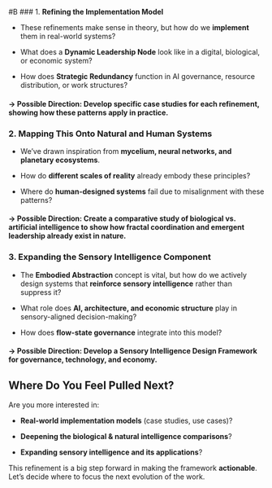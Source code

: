  #B ### 1. **Refining the Implementation Model**

- These refinements make sense in theory, but how do we **implement** them in real-world systems?
    
- What does a **Dynamic Leadership Node** look like in a digital, biological, or economic system?
    
- How does **Strategic Redundancy** function in AI governance, resource distribution, or work structures?
    

#### → Possible Direction: Develop **specific case studies** for each refinement, showing how these patterns apply in practice.

### 2. **Mapping This Onto Natural and Human Systems**

- We’ve drawn inspiration from **mycelium, neural networks, and planetary ecosystems**.
    
- How do **different scales of reality** already embody these principles?
    
- Where do **human-designed systems** fail due to misalignment with these patterns?
    

#### → Possible Direction: Create a **comparative study** of biological vs. artificial intelligence to show how fractal coordination and emergent leadership already exist in nature.

### 3. **Expanding the Sensory Intelligence Component**

- The **Embodied Abstraction** concept is vital, but how do we actively design systems that **reinforce sensory intelligence** rather than suppress it?
    
- What role does **AI, architecture, and economic structure** play in sensory-aligned decision-making?
    
- How does **flow-state governance** integrate into this model?
    

#### → Possible Direction: Develop a **Sensory Intelligence Design Framework** for governance, technology, and economy.

## **Where Do You Feel Pulled Next?**

Are you more interested in:

- **Real-world implementation models** (case studies, use cases)?
    
- **Deepening the biological & natural intelligence comparisons**?
    
- **Expanding sensory intelligence and its applications**?
    

This refinement is a big step forward in making the framework **actionable**. Let’s decide where to focus the next evolution of the work.